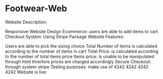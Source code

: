 # Footwear-Web

Website Description:

Responsive Website Design
Ecommerce: users are able to add items to cart
Checkout System: Using Stripe Package
Website Features:

Users are able to pick the sizing choice
Total Number of items is calculated according to the number of items in cart
Total Price: is calculated according to the number of total items price
Items price: is unable to be manipulated through html threrfore prices are charged accordingly
Secure Checkout: through system stripe
Testing purposes: make use of 4242 4242 4242 4242
Website is live:
